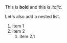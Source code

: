 This is **bold** and this is *italic*. 

Let's also add a nested list.

1. item 1
2. item 2
    1. item 2.1
